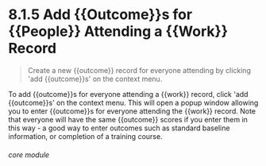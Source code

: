 # 8.1.5    Add {{Outcome}}s for {{People}} Attending a {{Work}} Record

> Create a new {{outcome}} record for everyone attending by clicking 'add {{outcome}}s' on the context menu. 

To add {{outcome}}s for everyone attending a {{work}} record, click 'add {{outcome}}s' on the context menu. This will open a popup window allowing you to enter {{outcome}}s for everyone attending the {{work}} record. Note that everyone will have the same {{outcome}} scores if you enter them in this way - a good way to enter outcomes such as standard baseline information, or completion of a training course. 

###### core module

